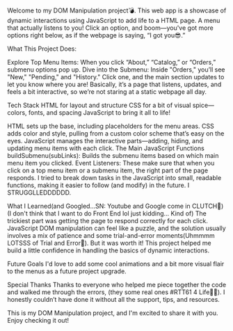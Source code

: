 Welcome to my DOM Manipulation project💣. This web app is a showcase of dynamic interactions using JavaScript to add life to a HTML page. A menu that actually listens to you! Click an option, and boom—you've got more options right below, as if the webpage is saying, “I got you😎.”

What This Project Does:

Explore Top Menu Items: When you click “About,” “Catalog,” or “Orders,” submenu options pop up.
Dive into the Submenu: Inside "Orders," you’ll see "New," "Pending," and "History." Click one, and the main section updates to let you know where you are!
Basically, it’s a page that listens, updates, and feels a bit interactive, so we’re not staring at a static webpage all day.

Tech Stack
HTML for layout and structure
CSS for a bit of visual spice—colors, fonts, and spacing
JavaScript to bring it all to life!

HTML sets up the base, including placeholders for the menu areas.
CSS adds color and style, pulling from a custom color scheme that’s easy on the eyes.
JavaScript manages the interactive parts—adding, hiding, and updating menu items with each click.
The Main JavaScript Functions
buildSubmenu(subLinks): Builds the submenu items based on which main menu item you clicked.
Event Listeners: These make sure that when you click on a top menu item or a submenu item, the right part of the page responds.
I tried to break down tasks in the JavaScript into small, readable functions, making it easier to follow (and modify) in the future.
I STRUGGLLEDDDDDD.

What I Learned(and Googled...SN: Youtube and Google come in CLUTCH💯)
(I don't think that I want to do Front End lol just kidding... Kind of)
The trickiest part was getting the page to respond correctly for each click. JavaScript DOM manipulation can feel like a puzzle, and the solution usually involves a mix of patience and some trial-and-error moments(Uhmmmm LOTSSS of Trial and Error🤕). But it was worth it! This project helped me build a little confidence in handling the basics of dynamic interactions.

Future Goals
I'd love to add some cool animations and a bit more visual flair to the menus as a future project upgrade.

Special Thanks
Thanks to everyone who helped me piece together the code and walked me through the errors, (they some real ones #RTT61 4 Life💃🏽). I honestly couldn’t have done it without all the support, tips, and resources.

This is my DOM Manipulation project, and I'm excited to share it with you. Enjoy checking it out!
